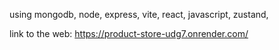 using mongodb, node, express, vite, react, javascript, zustand, 

link to the web: https://product-store-udg7.onrender.com/
